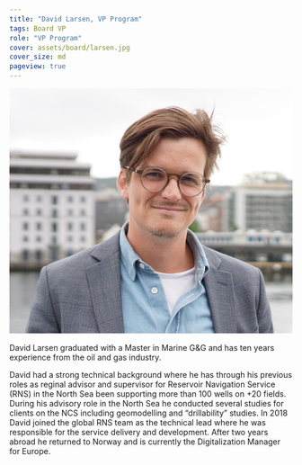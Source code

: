 ```yaml
---
title: "David Larsen, VP Program"
tags: Board VP
role: "VP Program"
cover: assets/board/larsen.jpg
cover_size: md
pageview: true
---
```

<img class="image image--md shadow center" src="/assets/board/larsen.jpg"/>


David Larsen graduated with a Master in Marine G&G and has ten years experience from the oil and gas industry. 
<!--more-->
David had a strong technical background where he has through his previous roles as reginal advisor and supervisor for Reservoir Navigation Service (RNS) in the North Sea been supporting more than 100 wells on +20 fields. During his advisory role in the North Sea he conducted several studies for clients on the NCS including geomodelling and “drillability” studies. In 2018 David joined the global RNS team as the technical lead where he was responsible for the service delivery and development. After two years abroad he returned to Norway and is currently the Digitalization Manager for Europe.
